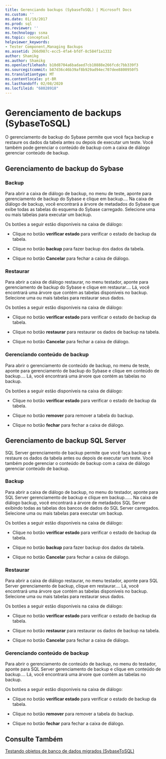 ```yaml
---
title: Gerenciando backups (SybaseToSQL) | Microsoft Docs
ms.custom: ''
ms.date: 01/19/2017
ms.prod: sql
ms.reviewer: ''
ms.technology: ssma
ms.topic: conceptual
helpviewer_keywords:
- Tester Component,Managing Backups
ms.assetid: 266d987c-ecc5-4fa4-bfdf-8c584f1a1332
author: Shamikg
ms.author: Shamikg
ms.openlocfilehash: b10d8704a6badaed7cb10888e266fcdc7bb339f3
ms.sourcegitcommit: b87d36c46b39af8b929ad94ec707dee8800950f5
ms.translationtype: MT
ms.contentlocale: pt-BR
ms.lasthandoff: 02/08/2020
ms.locfileid: "68028918"
---
```

# <a name="managing-backups-sybasetosql"></a>Gerenciamento de backups (SybaseToSQL)
O gerenciamento de backup do Sybase permite que você faça backup e restaure os dados da tabela antes ou depois de executar um teste. Você também pode gerenciar o conteúdo de backup com a caixa de diálogo gerenciar conteúdo de backup.  
  
## <a name="sybase-backup-management"></a>Gerenciamento de backup do Sybase  
  
### <a name="backup"></a>Backup  
Para abrir a caixa de diálogo de backup, no menu de teste, aponte para gerenciamento de backup do Sybase e clique em backup.... Na caixa de diálogo de backup, você encontrará a árvore de metadados do Sybase que exibe todas as tabelas do esquema do Sybase carregado. Selecione uma ou mais tabelas para executar um backup.  
  
Os botões a seguir estão disponíveis na caixa de diálogo:  
  
-   Clique no botão **verificar estado** para verificar o estado de backup da tabela.  
  
-   Clique no botão **backup** para fazer backup dos dados da tabela.  
  
-   Clique no botão **Cancelar** para fechar a caixa de diálogo.  
  
### <a name="restore"></a>Restaurar  
Para abrir a caixa de diálogo restaurar, no menu testador, aponte para gerenciamento de backup do Sybase e clique em restaurar.... Lá, você encontrará uma árvore que contém as tabelas disponíveis no backup. Selecione uma ou mais tabelas para restaurar seus dados.  
  
Os botões a seguir estão disponíveis na caixa de diálogo:  
  
-   Clique no botão **verificar estado** para verificar o estado de backup da tabela.  
  
-   Clique no botão **restaurar** para restaurar os dados de backup na tabela.  
  
-   Clique no botão **Cancelar** para fechar a caixa de diálogo.  
  
### <a name="managing-backup-contents"></a>Gerenciando conteúdo de backup  
Para abrir o gerenciamento de conteúdo de backup, no menu de teste, aponte para gerenciamento de backup do Sybase e clique em conteúdo de backup.... Lá, você encontrará uma árvore que contém as tabelas no backup.  
  
Os botões a seguir estão disponíveis na caixa de diálogo:  
  
-   Clique no botão **verificar estado** para verificar o estado de backup da tabela.  
  
-   Clique no botão **remover** para remover a tabela do backup.  
  
-   Clique no botão **fechar** para fechar a caixa de diálogo.  
  
## <a name="sql-server-backup-management"></a>Gerenciamento de backup SQL Server  
SQL Server gerenciamento de backup permite que você faça backup e restaure os dados da tabela antes ou depois de executar um teste. Você também pode gerenciar o conteúdo de backup com a caixa de diálogo gerenciar conteúdo de backup.  
  
### <a name="backup"></a>Backup  
Para abrir a caixa de diálogo de backup, no menu do testador, aponte para SQL Server gerenciamento de backup e clique em backup...... Na caixa de diálogo backup, você encontrará a árvore de metadados SQL Server exibindo todas as tabelas dos bancos de dados do SQL Server carregados. Selecione uma ou mais tabelas para executar um backup.  
  
Os botões a seguir estão disponíveis na caixa de diálogo:  
  
-   Clique no botão **verificar estado** para verificar o estado de backup da tabela.  
  
-   Clique no botão **backup** para fazer backup dos dados da tabela.  
  
-   Clique no botão **Cancelar** para fechar a caixa de diálogo.  
  
### <a name="restore"></a>Restaurar  
Para abrir a caixa de diálogo restaurar, no menu testador, aponte para SQL Server gerenciamento de backup, clique em restaurar.... Lá, você encontrará uma árvore que contém as tabelas disponíveis no backup. Selecione uma ou mais tabelas para restaurar seus dados.  
  
Os botões a seguir estão disponíveis na caixa de diálogo:  
  
-   Clique no botão **verificar estado** para verificar o estado de backup da tabela.  
  
-   Clique no botão **restaurar** para restaurar os dados de backup na tabela.  
  
-   Clique no botão **Cancelar** para fechar a caixa de diálogo.  
  
### <a name="managing-backup-contents"></a>Gerenciando conteúdo de backup  
Para abrir o gerenciamento de conteúdo de backup, no menu do testador, aponte para SQL Server gerenciamento de backup e clique em conteúdo de backup.... Lá, você encontrará uma árvore que contém as tabelas no backup.  
  
Os botões a seguir estão disponíveis na caixa de diálogo:  
  
-   Clique no botão **verificar estado** para verificar o estado de backup da tabela.  
  
-   Clique no botão **remover** para remover a tabela do backup.  
  
-   Clique no botão **fechar** para fechar a caixa de diálogo.  
  
## <a name="see-also"></a>Consulte Também  
[Testando objetos de banco de dados migrados &#40;SybaseToSQL&#41;](../../ssma/sybase/testing-migrated-database-objects-sybasetosql.md)  
  
